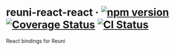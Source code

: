 # reuni-react-react &middot; [![npm version](https://img.shields.io/npm/v/reuni-react.svg?style=flat-square)](https://www.npmjs.com/package/reuni-react) [![Coverage Status](https://codecov.io/gh/hapood/reuni-react/branch/master/graphs/badge.svg)](https://codecov.io/gh/hapood/reuni-react) [![CI Status](https://circleci.com/gh/hapood/reuni-react/tree/master.svg?style=shield)](https://circleci.com/gh/hapood/reuni-react)

React bindings for Reuni